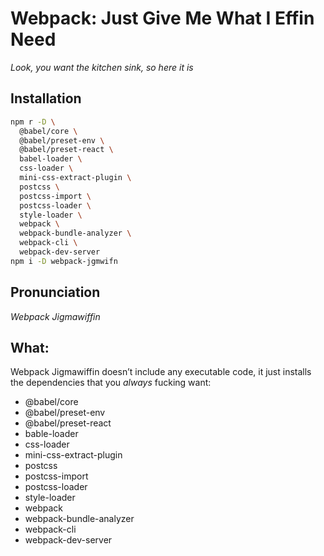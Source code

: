 # Webpack: Just Give Me What I Effin Need

*Look, you want the kitchen sink, so here it is*


## Installation

```sh
npm r -D \
  @babel/core \
  @babel/preset-env \
  @babel/preset-react \
  babel-loader \
  css-loader \
  mini-css-extract-plugin \
  postcss \
  postcss-import \
  postcss-loader \
  style-loader \
  webpack \
  webpack-bundle-analyzer \
  webpack-cli \
  webpack-dev-server
npm i -D webpack-jgmwifn
```

## Pronunciation

*Webpack Jigmawiffin*


## What:

Webpack Jigmawiffin doesn’t include any executable code, it just installs the dependencies that you *always* fucking want:

- @babel/core
- @babel/preset-env
- @babel/preset-react
- bable-loader
- css-loader
- mini-css-extract-plugin
- postcss
- postcss-import
- postcss-loader
- style-loader
- webpack
- webpack-bundle-analyzer
- webpack-cli
- webpack-dev-server


